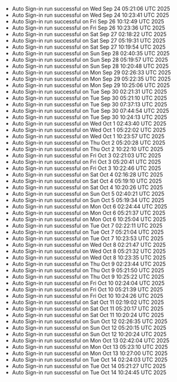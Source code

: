 - Auto Sign-in run successful on Wed Sep 24 05:21:06 UTC 2025
- Auto Sign-in run successful on Wed Sep 24 10:23:41 UTC 2025
- Auto Sign-in run successful on Fri Sep 26 10:12:49 UTC 2025
- Auto Sign-in run successful on Fri Sep 26 10:23:36 UTC 2025
- Auto Sign-in run successful on Sat Sep 27 02:18:22 UTC 2025
- Auto Sign-in run successful on Sat Sep 27 05:19:31 UTC 2025
- Auto Sign-in run successful on Sat Sep 27 10:19:54 UTC 2025
- Auto Sign-in run successful on Sun Sep 28 02:40:35 UTC 2025
- Auto Sign-in run successful on Sun Sep 28 05:19:57 UTC 2025
- Auto Sign-in run successful on Sun Sep 28 10:20:48 UTC 2025
- Auto Sign-in run successful on Mon Sep 29 02:26:33 UTC 2025
- Auto Sign-in run successful on Mon Sep 29 05:22:35 UTC 2025
- Auto Sign-in run successful on Mon Sep 29 10:25:06 UTC 2025
- Auto Sign-in run successful on Tue Sep 30 02:21:31 UTC 2025
- Auto Sign-in run successful on Tue Sep 30 05:21:10 UTC 2025
- Auto Sign-in run successful on Tue Sep 30 07:37:13 UTC 2025
- Auto Sign-in run successful on Tue Sep 30 07:44:54 UTC 2025
- Auto Sign-in run successful on Tue Sep 30 10:24:13 UTC 2025
- Auto Sign-in run successful on Wed Oct  1 02:43:40 UTC 2025
- Auto Sign-in run successful on Wed Oct  1 05:22:02 UTC 2025
- Auto Sign-in run successful on Wed Oct  1 10:23:57 UTC 2025
- Auto Sign-in run successful on Thu Oct  2 05:20:28 UTC 2025
- Auto Sign-in run successful on Thu Oct  2 10:22:10 UTC 2025
- Auto Sign-in run successful on Fri Oct  3 02:21:03 UTC 2025
- Auto Sign-in run successful on Fri Oct  3 05:20:41 UTC 2025
- Auto Sign-in run successful on Fri Oct  3 10:22:46 UTC 2025
- Auto Sign-in run successful on Sat Oct  4 02:16:28 UTC 2025
- Auto Sign-in run successful on Sat Oct  4 05:19:10 UTC 2025
- Auto Sign-in run successful on Sat Oct  4 10:20:26 UTC 2025
- Auto Sign-in run successful on Sun Oct  5 02:40:21 UTC 2025
- Auto Sign-in run successful on Sun Oct  5 05:19:34 UTC 2025
- Auto Sign-in run successful on Mon Oct  6 02:24:44 UTC 2025
- Auto Sign-in run successful on Mon Oct  6 05:21:37 UTC 2025
- Auto Sign-in run successful on Mon Oct  6 10:25:04 UTC 2025
- Auto Sign-in run successful on Tue Oct  7 02:22:11 UTC 2025
- Auto Sign-in run successful on Tue Oct  7 05:21:04 UTC 2025
- Auto Sign-in run successful on Tue Oct  7 10:23:53 UTC 2025
- Auto Sign-in run successful on Wed Oct  8 02:21:47 UTC 2025
- Auto Sign-in run successful on Wed Oct  8 05:21:32 UTC 2025
- Auto Sign-in run successful on Wed Oct  8 10:23:35 UTC 2025
- Auto Sign-in run successful on Thu Oct  9 02:23:44 UTC 2025
- Auto Sign-in run successful on Thu Oct  9 05:21:50 UTC 2025
- Auto Sign-in run successful on Thu Oct  9 10:25:22 UTC 2025
- Auto Sign-in run successful on Fri Oct 10 02:24:04 UTC 2025
- Auto Sign-in run successful on Fri Oct 10 05:21:39 UTC 2025
- Auto Sign-in run successful on Fri Oct 10 10:24:26 UTC 2025
- Auto Sign-in run successful on Sat Oct 11 02:19:02 UTC 2025
- Auto Sign-in run successful on Sat Oct 11 05:20:17 UTC 2025
- Auto Sign-in run successful on Sat Oct 11 10:20:24 UTC 2025
- Auto Sign-in run successful on Sun Oct 12 02:26:35 UTC 2025
- Auto Sign-in run successful on Sun Oct 12 05:20:15 UTC 2025
- Auto Sign-in run successful on Sun Oct 12 10:20:24 UTC 2025
- Auto Sign-in run successful on Mon Oct 13 02:42:04 UTC 2025
- Auto Sign-in run successful on Mon Oct 13 05:23:10 UTC 2025
- Auto Sign-in run successful on Mon Oct 13 10:27:00 UTC 2025
- Auto Sign-in run successful on Tue Oct 14 02:24:03 UTC 2025
- Auto Sign-in run successful on Tue Oct 14 05:21:27 UTC 2025
- Auto Sign-in run successful on Tue Oct 14 10:24:45 UTC 2025
